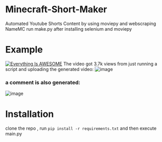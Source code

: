 # Minecraft-Short-Maker
Automated Youtube Shorts Content by using moviepy and webscraping NameMC
run make.py after installing selenium and moviepy

# Example
[![Everything Is AWESOME](https://github.com/Intedai/TOP10-Skins-Generator/assets/69306633/ee083242-2abb-4fa1-99a7-ce60073ff644)](https://www.youtube.com/watch?v=8ezRwVvkFLA)
The video got 3.7k views from just running a script and uploading the generated video:
![image](https://github.com/Intedai/TOP10-Skins-Generator/assets/69306633/2a4461a7-d19c-469b-ae86-f0a664c594a7)

### a comment is also generated:
![image](https://github.com/Intedai/TOP10-Skins-Generator/assets/69306633/48a8198c-4f23-42ce-803e-6887ccc1b4f6)

# Installation 
clone the repo , run `pip install -r requirements.txt` and then execute main.py
